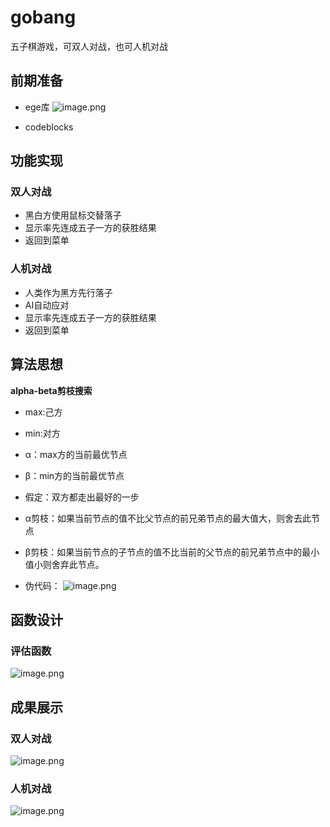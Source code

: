 # gobang
五子棋游戏，可双人对战，也可人机对战
## 前期准备
* ege库
![image.png](https://upload-images.jianshu.io/upload_images/13964980-8ca1985dde477df4.png?imageMogr2/auto-orient/strip%7CimageView2/2/w/1240)

* codeblocks
## 功能实现
### 双人对战
* 黑白方使用鼠标交替落子
* 显示率先连成五子一方的获胜结果
* 返回到菜单
### 人机对战
* 人类作为黑方先行落子
* AI自动应对
* 显示率先连成五子一方的获胜结果
* 返回到菜单
## 算法思想
**alpha-beta剪枝搜索**
* max:己方
* min:对方
* α：max方的当前最优节点
* β：min方的当前最优节点
* 假定：双方都走出最好的一步
* α剪枝：如果当前节点的值不比父节点的前兄弟节点的最大值大，则舍去此节点
* β剪枝：如果当前节点的子节点的值不比当前的父节点的前兄弟节点中的最小值小则舍弃此节点。

* 伪代码：
![image.png](https://upload-images.jianshu.io/upload_images/13964980-51ff13251e7d9688.png?imageMogr2/auto-orient/strip%7CimageView2/2/w/1240)

## 函数设计
### 评估函数
![image.png](https://upload-images.jianshu.io/upload_images/13964980-91ebb084d930161c.png?imageMogr2/auto-orient/strip%7CimageView2/2/w/1240)

## 成果展示
### 双人对战
![image.png](https://upload-images.jianshu.io/upload_images/13964980-63e36e0dad5a55c7.png?imageMogr2/auto-orient/strip%7CimageView2/2/w/1240)
### 人机对战
![image.png](https://upload-images.jianshu.io/upload_images/13964980-177cfad0d97b757a.png?imageMogr2/auto-orient/strip%7CimageView2/2/w/1240)

